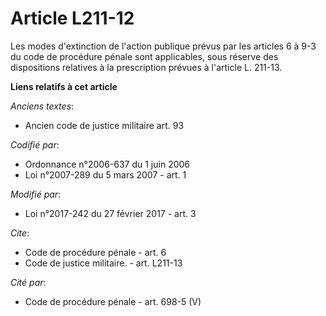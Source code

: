 # Article L211-12

Les modes d'extinction de l'action publique prévus par les articles 6 à 9-3 du code de procédure pénale sont applicables,
sous réserve des dispositions relatives à la prescription prévues à l'article L. 211-13.

**Liens relatifs à cet article**

_Anciens textes_:

  - Ancien code de justice militaire art. 93

_Codifié par_:

  - Ordonnance n°2006-637 du 1 juin 2006
  - Loi n°2007-289 du 5 mars 2007 - art. 1

_Modifié par_:

  - Loi n°2017-242 du 27 février 2017 - art. 3

_Cite_:

  - Code de procédure pénale - art. 6
  - Code de justice militaire. - art. L211-13

_Cité par_:

  - Code de procédure pénale - art. 698-5 (V)
